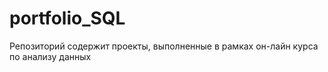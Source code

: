 # portfolio_SQL
Репозиторий содержит проекты, выполненные в рамках он-лайн курса  по анализу данных
